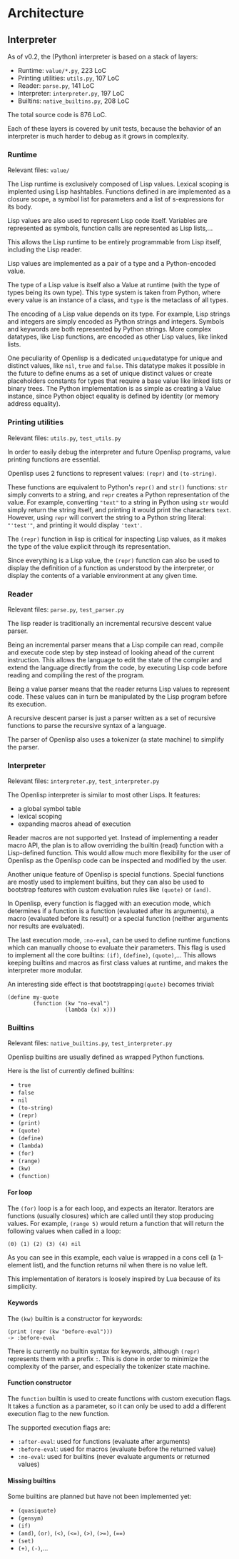 # Architecture

## Interpreter

As of v0.2, the (Python) interpreter is based on a stack of layers:
- Runtime: `value/*.py`, 223 LoC
- Printing utilities: `utils.py`, 107 LoC
- Reader: `parse.py`, 141 LoC
- Interpreter: `interpreter.py`, 197 LoC
- Builtins: `native_builtins.py`, 208 LoC

The total source code is 876 LoC.

Each of these layers is covered by unit tests, because the behavior of an interpreter is much harder to debug as it grows in complexity.


### Runtime

Relevant files: `value/`

The Lisp runtime is exclusively composed of Lisp values.
Lexical scoping is implented using Lisp hashtables.
Functions defined in are implemented as a closure scope, a symbol list for parameters and a list of s-expressions for its body.

Lisp values are also used to represent Lisp code itself. Variables are represented as symbols, function calls are represented as Lisp lists,...

This allows the Lisp runtime to be entirely programmable from Lisp itself, including the Lisp reader.

Lisp values are implemented as a pair of a type and a Python-encoded value.

The type of a Lisp value is itself also a Value at runtime (with the type of types being its own type).
This type system is taken from Python, where every value is an instance of a class, and `type` is the metaclass of all types.

The encoding of a Lisp value depends on its type. For example, Lisp strings and integers are simply encoded as Python strings and integers. Symbols and keywords are both represented by Python strings. More complex datatypes, like Lisp functions, are encoded as other Lisp values, like linked lists.


One peculiarity of Openlisp is a dedicated `unique`datatype for unique and distinct values, like `nil`, `true` and `false`.
This datatype makes it possible in the future to define enums as a set of unique distinct values or create placeholders constants for types that require a base value like linked lists or binary trees.
The Python implementation is as simple as creating a Value instance, since Python object equality is defined by identity (or memory address equality).


### Printing utilities

Relevant files: `utils.py`, `test_utils.py`

In order to easily debug the interpreter and future Openlisp programs, value printing functions are essential.

Openlisp uses 2 functions to represent values: `(repr)` and `(to-string)`.

These functions are equivalent to Python's `repr()` and `str()` functions: `str` simply converts to a string, and `repr` creates a Python representation of the value.
For example, converting `"text"` to a string in Python using `str` would simply return the string itself, and printing it would print the characters `text`.
However, using `repr` will convert the string to a Python string literal: `"'test'"`, and printing it would display `'text'`.

The `(repr)` function in lisp is critical for inspecting Lisp values, as it makes the type of the value explicit through its representation.

Since everything is a Lisp value, the `(repr)` function can also be used to display the definition of a function as understood by the interpreter, or display the contents of a variable environment at any given time.


### Reader

Relevant files: `parse.py`, `test_parser.py`

The lisp reader is traditionally an incremental recursive descent value parser.

Being an incremental parser means that a Lisp compile can read, compile and execute code step by step instead of looking ahead of the current instruction.
This allows the language to edit the state of the compiler and extend the language directly from the code, by executing Lisp code before reading and compiling the rest of the program.

Being a value parser means that the reader returns Lisp values to represent code. These values can in turn be manipulated by the Lisp program before its execution.

A recursive descent parser is just a parser written as a set of recursive functions to parse the recursive syntax of a language.

The parser of Openlisp also uses a tokenizer (a state machine) to simplify the parser.


### Interpreter
Relevant files: `interpreter.py`, `test_interpreter.py`

The Openlisp interpreter is similar to most other Lisps. It features:
- a global symbol table
- lexical scoping
- expanding macros ahead of execution

Reader macros are not supported yet.
Instead of implementing a reader macro API, the plan is to allow overriding the builtin (read) function with a Lisp-defined function.
This would allow much more flexibility for the user of Openlisp as the Openlisp code can be inspected and modified by the user.


Another unique feature of Openlisp is special functions. Special functions are mostly used to implement builtins, but they can also be used to bootstrap features with custom evaluation rules like `(quote)` or `(and)`.

In Openlisp, every function is flagged with an execution mode, which determines if a function is a function (evaluated after its arguments), a macro (evaluated before its result) or a special function (neither arguments nor results are evaluated).

The last execution mode, `:no-eval`, can be used to define runtime functions which can manually choose to evaluate their parameters. This flag is used to implement all the core builtins: `(if)`, `(define)`, `(quote)`,...
This allows keeping builtins and macros as first class values at runtime, and makes the interpreter more modular.

An interesting side effect is that bootstrapping`(quote)` becomes trivial:
```
(define my-quote
        (function (kw "no-eval")
                  (lambda (x) x)))
```


### Builtins

Relevant files: `native_builtins.py`, `test_interpreter.py`

Openlisp builtins are usually defined as wrapped Python functions.

Here is the list of currently defined builtins:
- `true`
- `false`
- `nil`
- `(to-string)`
- `(repr)`
- `(print)`
- `(quote)`
- `(define)`
- `(lambda)`
- `(for)`
- `(range)`
- `(kw)`
- `(function)`


#### For loop

The `(for)` loop is a for each loop, and expects an iterator. Iterators are functions (usually closures) which are called until they stop producing values.
For example, `(range 5)` would return a function that will return the following values when called in a loop:
```
(0) (1) (2) (3) (4) nil
```
As you can see in this example, each value is wrapped in a cons cell (a 1-element list), and the function returns nil when there is no value left.

This implementation of iterators is loosely inspired by Lua because of its simplicity.


#### Keywords

The `(kw)` builtin is a constructor for keywords:
```
(print (repr (kw "before-eval")))
-> :before-eval
```
There is currently no builtin syntax for keywords, although `(repr)` represents them with a prefix `:`. This is done in order to minimize the complexity of the parser, and especially the tokenizer state machine.


#### Function constructor

The `function` builtin is used to create functions with custom execution flags. It takes a function as a parameter, so it can only be used to add a different execution flag to the new function.

The supported execution flags are:
- `:after-eval`: used for functions (evaluate after arguments)
- `:before-eval`: used for macros (evaluate before the returned value)
- `:no-eval`: used for builtins (never evaluate arguments or returned values)


#### Missing builtins

Some builtins are planned but have not been implemented yet:
- `(quasiquote)`
- `(gensym)`
- `(if)`
- `(and)`, `(or)`, `(<)`, `(<=)`, `(>)`, `(>=)`, `(==)`
- `(set)`
- `(+)`, `(-)`,...

